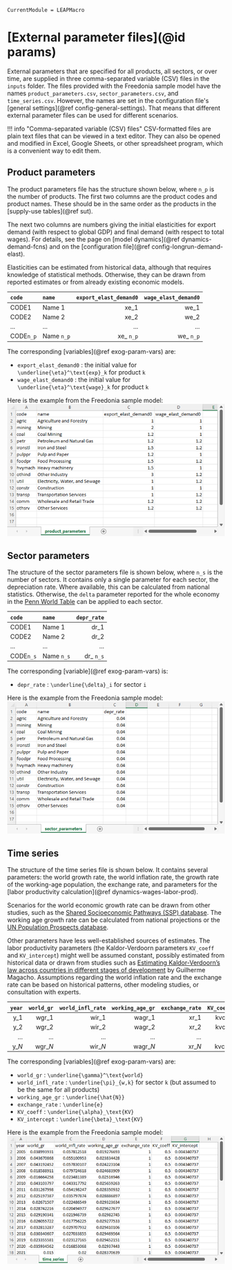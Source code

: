```@meta
CurrentModule = LEAPMacro
```

# [External parameter files](@id params)
External parameters that are specified for all products, all sectors, or over time, are supplied in three comma-separated variable (CSV) files in the `inputs` folder. The files provided with the Freedonia sample model have the names `product_parameters.csv`, `sector_parameters.csv`, and `time_series.csv`. However, the names are set in the configuration file's [general settings](@ref config-general-settings). That means that different external parameter files can be used for different scenarios.

!!! info "Comma-separated variable (CSV) files"
    CSV-formatted files are plain text files that can be viewed in a text editor. They can also be opened and modified in Excel, Google Sheets, or other spreadsheet program, which is a convenient way to edit them. 

## Product parameters
The product parameters file has the structure shown below, where ``n_p`` is the number of products. The first two columns are the product codes and product names. These should be in the same order as the products in the [supply-use tables](@ref sut).

The next two columns are numbers giving the initial elasticities for export demand (with respect to global GDP) and final demand (with respect to total wages). For details, see the page on [model dynamics](@ref dynamics-demand-fcns) and on the [configuration file](@ref config-longrun-demand-elast).

Elasticities can be estimated from historical data, although that requires knowledge of statistical methods. Otherwise, they can be drawn from reported estimates or from already existing economic models.

| `code`      | `name`       | `export_elast_demand0` | `wage_elast_demand0` |
|:------------|:-------------|-----------------------:|---------------------:|
| CODE1       | Name 1       |                   xe_1 |                 we_1 |
| CODE2       | Name 2       |                   xe_2 |                 we_2 |
| ...         | ...          |                    ... |                  ... |
| CODE``n_p`` | Name ``n_p`` |            xe_ ``n_p`` |          we_ ``n_p`` |

The corresponding [variables](@ref exog-param-vars) are:
  * `export_elast_demand0` : the initial value for ``\underline{\eta}^\text{exp}_k`` for product ``k``
  * `wage_elast_demand0` : the initial value for ``\underline{\eta}^\text{wage}_k`` for product ``k``

Here is the example from the Freedonia sample model:
![Freedonia product_parameters file](assets/images/product_parameters.png)

## Sector parameters
The structure of the sector parameters file is shown below, where ``n_s`` is the number of sectors. It contains only a single parameter for each sector, the depreciation rate. Where available, this can be calculated from national statistics. Otherwise, the `delta` parameter reported for the whole economy in the [Penn World Table](https://www.rug.nl/ggdc/productivity/pwt/) can be applied to each sector.

| `code`      | `name`       | `depr_rate` |
|:------------|:-------------|------------:|
| CODE1       | Name 1       |        dr_1 |
| CODE2       | Name 2       |        dr_2 |
| ...         | ...          |         ... |
| CODE``n_s`` | Name ``n_s`` | dr_ ``n_s`` |

The corresponding [variable](@ref exog-param-vars) is:
  * `depr_rate` : ``\underline{\delta}_i`` for sector ``i``

Here is the example from the Freedonia sample model:
![Freedonia sector_parameters file](assets/images/sector_parameters.png)

## Time series
The structure of the time series file is shown below. It contains several parameters: the world growth rate, the world inflation rate, the growth rate of the working-age population, the exchange rate, and parameters for the [labor productivity calculation](@ref dynamics-wages-labor-prod).

Scenarios for the world economic growth rate can be drawn from other studies, such as the [Shared Socioeconomic Pathways (SSP) database](https://tntcat.iiasa.ac.at/SspDb/dsd?Action=htmlpage&page=about). The working age growth rate can be calculated from national projections or the [UN Population Prospects database](https://population.un.org/wpp/Download/Standard/Population/).

Other parameters have less well-established sources of estimates. The labor productivity parameters (the Kaldor-Verdoorn parameters `KV_coeff` and `KV_intercept`) might well be assumed constant, possibly estimated from historical data or drawn from studies such as [Estimating Kaldor-Verdoorn’s law across countries in different stages of development](https://www.anpec.org.br/encontro/2014/submissao/files_I/i9-0ed7d252394aed6039f6af0e4ed51fc6.pdf) by Guilherme Magacho. Assumptions regarding the world inflation rate and the exchange rate can be based on historical patterns, other modeling studies, or consultation with experts.

| `year` | `world_gr` | `world_infl_rate` | `working_age_gr` | `exchange_rate` | `KV_coeff` | `KV_intercept` |
|-------:|-----------:|------------------:|-----------------:|----------------:|-----------:|---------------:|
|    y_1 |      wgr_1 |             wir_1 |           wagr_1 |            xr_1 |      kvc_1 |          kvi_1 |
|    y_2 |      wgr_2 |             wir_2 |           wagr_2 |            xr_2 |      kvc_2 |          kvi_2 |
|    ... |        ... |               ... |              ... |             ... |        ... |            ... |
|  y_*N* |    wgr_*N* |           wir_*N* |         wagr_*N* |          xr_*N* |    kvc_*N* |        kvi_*N* |

The corresponding [variables](@ref exog-param-vars) are:
  * `world_gr` : ``\underline{\gamma}^\text{world}``
  * `world_infl_rate` : ``\underline{\pi}_{w,k}`` for sector ``k`` (but assumed to be the same for all products)
  * `working_age_gr` : ``\underline{\hat{N}}``
  * `exchange_rate` : ``\underline{e}``
  * `KV_coeff` : ``\underline{\alpha}_\text{KV}``
  * `KV_intercept` : ``\underline{\beta}_\text{KV}``

Here is the example from the Freedonia sample model:
![Freedonia time_series file](assets/images/time_series.png)
